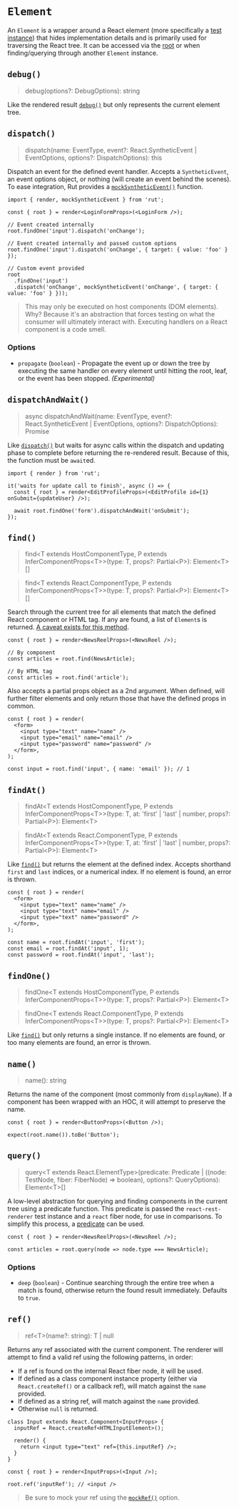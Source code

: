 # `Element`

An `Element` is a wrapper around a React element (more specifically a
[test instance](https://reactjs.org/docs/test-renderer.html)) that hides implementation details and
is primarily used for traversing the React tree. It can be accessed via the [root](./result.md#root)
or when finding/querying through another `Element` instance.

## `debug()`

> debug(options?: DebugOptions): string

Like the rendered result [`debug()`](./result.md#debug) but only represents the current element
tree.

## `dispatch()`

> dispatch(name: EventType, event?: React.SyntheticEvent | EventOptions, options?: DispatchOptions):
> this

Dispatch an event for the defined event handler. Accepts a `SyntheticEvent`, an event options
object, or nothing (will create an event behind the scenes). To ease integration, Rut provides a
[`mockSyntheticEvent()`](../mocks.md) function.

```tsx
import { render, mockSyntheticEvent } from 'rut';

const { root } = render<LoginFormProps>(<LoginForm />);

// Event created internally
root.findOne('input').dispatch('onChange');

// Event created internally and passed custom options
root.findOne('input').dispatch('onChange', { target: { value: 'foo' } });

// Custom event provided
root
  .findOne('input')
  .dispatch('onChange', mockSyntheticEvent('onChange', { target: { value: 'foo' } }));
```

> This may only be executed on host components (DOM elements). Why? Because it's an abstraction that
> forces testing on what the consumer will ultimately interact with. Executing handlers on a React
> component is a code smell.

### Options

- `propagate` (`boolean`) - Propagate the event up or down the tree by executing the same handler on
  every element until hitting the root, leaf, or the event has been stopped. _(Experimental)_

## `dispatchAndWait()`

> async dispatchAndWait(name: EventType, event?: React.SyntheticEvent | EventOptions, options?:
> DispatchOptions): Promise<void>

Like [`dispatch()`](#dispatch) but waits for async calls within the dispatch and updating phase to
complete before returning the re-rendered result. Because of this, the function must be `await`ed.

```tsx
import { render } from 'rut';

it('waits for update call to finish', async () => {
  const { root } = render<EditProfileProps>(<EditProfile id={1} onSubmit={updateUser} />);

  await root.findOne('form').dispatchAndWait('onSubmit');
});
```

## `find()`

> find\<T extends HostComponentType, P extends InferComponentProps\<T>>(type: T, props?:
> Partial\<P>): Element\<T>[]

> find\<T extends React.ComponentType, P extends InferComponentProps\<T>>(type: T, props?:
> Partial\<P>): Element\<T>[]

Search through the current tree for all elements that match the defined React component or HTML tag.
If any are found, a list of `Element`s is returned.
[A caveat exists for this method](../caveats.md).

```tsx
const { root } = render<NewsReelProps>(<NewsReel />);

// By component
const articles = root.find(NewsArticle);

// By HTML tag
const articles = root.find('article');
```

Also accepts a partial props object as a 2nd argument. When defined, will further filter elements
and only return those that have the defined props in common.

```tsx
const { root } = render(
  <form>
    <input type="text" name="name" />
    <input type="email" name="email" />
    <input type="password" name="password" />
  </form>,
);

const input = root.find('input', { name: 'email' }); // 1
```

## `findAt()`

> findAt\<T extends HostComponentType, P extends InferComponentProps\<T>>(type: T, at: 'first' |
> 'last' | number, props?: Partial\<P>): Element\<T>

> findAt\<T extends React.ComponentType, P extends InferComponentProps\<T>>(type: T, at: 'first' |
> 'last' | number, props?: Partial\<P>): Element\<T>

Like [`find()`](#find) but returns the element at the defined index. Accepts shorthand `first` and
`last` indices, or a numerical index. If no element is found, an error is thrown.

```tsx
const { root } = render(
  <form>
    <input type="text" name="name" />
    <input type="text" name="email" />
    <input type="text" name="password" />
  </form>,
);

const name = root.findAt('input', 'first');
const email = root.findAt('input', 1);
const password = root.findAt('input', 'last');
```

## `findOne()`

> findOne\<T extends HostComponentType, P extends InferComponentProps\<T>>(type: T, props?:
> Partial\<P>): Element\<T>

> findOne\<T extends React.ComponentType, P extends InferComponentProps\<T>>(type: T, props?:
> Partial\<P>): Element\<T>

Like [`find()`](#find) but only returns a single instance. If no elements are found, or too many
elements are found, an error is thrown.

## `name()`

> name(): string

Returns the name of the component (most commonly from `displayName`). If a component has been
wrapped with an HOC, it will attempt to preserve the name.

```tsx
const { root } = render<ButtonProps>(<Button />);

expect(root.name()).toBe('Button');
```

## `query()`

> query\<T extends React.ElementType>(predicate: Predicate | ((node: TestNode, fiber: FiberNode) =>
> boolean), options?: QueryOptions): Element\<T>[]

A low-level abstraction for querying and finding components in the current tree using a predicate
function. This predicate is passed the `react-rest-renderer` test instance and a `react` fiber node,
for use in comparisons. To simplify this process, a [predicate](../predicates.md) can be used.

```tsx
const { root } = render<NewsReelProps>(<NewsReel />);

const articles = root.query(node => node.type === NewsArticle);
```

### Options

- `deep` (`boolean`) - Continue searching through the entire tree when a match is found, otherwise
  return the found result immediately. Defaults to `true`.

## `ref()`

> ref\<T>(name?: string): T | null

Returns any ref associated with the current component. The renderer will attempt to find a valid ref
using the following patterns, in order:

- If a ref is found on the internal React fiber node, it will be used.
- If defined as a class component instance property (either via `React.createRef()` or a callback
  ref), will match against the `name` provided.
- If defined as a string ref, will match against the `name` provided.
- Otherwise `null` is returned.

```tsx
class Input extends React.Component<InputProps> {
  inputRef = React.createRef<HTMLInputElement>();

  render() {
    return <input type="text" ref={this.inputRef} />;
  }
}

const { root } = render<InputProps>(<Input />);

root.ref('inputRef'); // <input />
```

> Be sure to mock your ref using the [`mockRef()`](../api.md#mockref) option.
